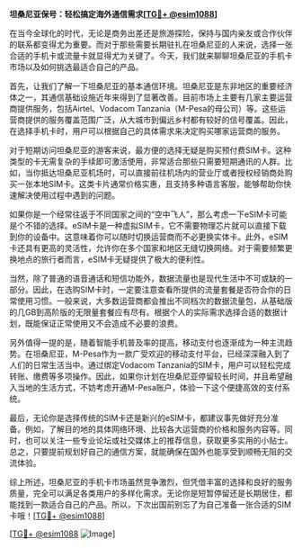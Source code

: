 **坦桑尼亚保号：轻松搞定海外通信需求[[TG💪+ @esim1088](https://t.me/s/esim1088)]**

在当今全球化的时代，无论是商务出差还是旅游探险，保持与国内亲友或合作伙伴的联系都变得尤为重要。而对于那些需要长期驻扎在坦桑尼亚的人来说，选择一张合适的手机卡或流量卡就显得尤为关键了。今天，我们就来聊聊坦桑尼亚的手机卡市场以及如何挑选最适合自己的产品。

首先，让我们了解一下坦桑尼亚的基本通信环境。坦桑尼亚是东非地区的重要经济体之一，其通信基础设施近年来得到了显著改善。目前市场上主要有几家主要运营商提供服务，包括Airtel、Vodacom Tanzania（M-Pesa的母公司）等。这些运营商提供的服务覆盖范围广泛，从大城市到偏远乡村都有较好的信号覆盖。因此，在选择手机卡时，用户可以根据自己的具体需求来决定购买哪家运营商的服务。

对于短期访问坦桑尼亚的游客来说，最方便的选择无疑是购买预付费SIM卡。这种类型的卡无需复杂的手续即可激活使用，非常适合那些只需要短期通讯的人群。比如，当你抵达坦桑尼亚机场时，可以直接前往机场内的营业厅或者授权经销商处购买一张本地SIM卡。这类卡片通常价格实惠，且支持多种语言客服，能够帮助你快速解决使用过程中遇到的问题。

如果你是一个经常往返于不同国家之间的“空中飞人”，那么考虑一下eSIM卡可能是个不错的选择。eSIM卡是一种虚拟SIM卡，它不需要物理芯片就可以直接下载到你的设备中。这意味着你可以随时切换运营商而不必更换实体卡。此外，eSIM卡还具有更高的灵活性，允许你在多个国家和地区无缝切换网络。对于需要频繁更换地点的旅行者而言，eSIM卡无疑提供了极大的便利性。

当然，除了普通的语音通话和短信功能外，数据流量也是现代生活中不可或缺的一部分。因此，在选购SIM卡时，一定要注意查看所提供的流量套餐是否符合你的日常使用习惯。一般来说，大多数运营商都会推出不同档次的数据流量包，从基础版的几GB到高阶版的无限量套餐应有尽有。根据个人的实际需求选择合适的数据计划，既能保证正常使用又不会造成不必要的浪费。

另外值得一提的是，随着智能手机普及率的提高，移动支付也逐渐成为一种主流趋势。在坦桑尼亚，M-Pesa作为一款广受欢迎的移动支付平台，已经深深融入到了人们的日常生活当中。通过绑定Vodacom Tanzania的SIM卡，用户可以轻松完成转账、缴费等多项操作。因此，如果你计划在坦桑尼亚停留较长时间，并且希望融入当地的生活方式，不妨考虑开通M-Pesa账户，体验一下这个便捷高效的支付系统。

最后，无论你是选择传统的SIM卡还是新兴的eSIM卡，都建议事先做好充分准备。例如，了解目的地的具体网络环境、比较各大运营商的价格和服务内容等。同时，也可以关注一些专业论坛或社交媒体上的推荐信息，获取更多实用的小贴士。总之，只要提前规划好自己的通信方案，就能确保在国外也能享受到顺畅无阻的交流体验。

综上所述，坦桑尼亚的手机卡市场虽然竞争激烈，但凭借丰富的选择和良好的服务质量，完全可以满足各类用户的多样化需求。无论你是短暂停留还是长期居住，都能找到一款适合自己的产品。所以，下次出国前别忘了为自己准备一张合适的SIM卡哦！[[TG💪+ @esim1088](https://t.me/s/esim1088)]

[[TG💪+ @esim1088](https://t.me/s/esim1088) ![Image](https://i.postimg.cc/4NQfJmqS/Snipaste-2025-05-13-00-14-12.png)]